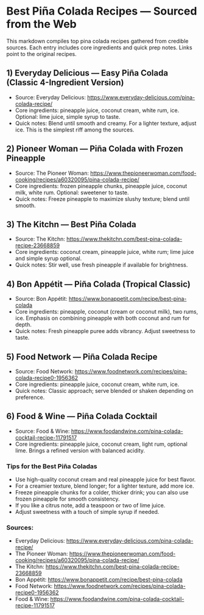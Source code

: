 # Best Piña Colada Recipes — Sourced from the Web

This markdown compiles top pina colada recipes gathered from credible sources. Each entry includes core ingredients and quick prep notes. Links point to the original recipes.

## 1) Everyday Delicious — Easy Piña Colada (Classic 4-Ingredient Version)
- Source: Everyday Delicious: https://www.everyday-delicious.com/pina-colada-recipe/
- Core ingredients: pineapple juice, coconut cream, white rum, ice. Optional: lime juice, simple syrup to taste.
- Quick notes: Blend until smooth and creamy. For a lighter texture, adjust ice. This is the simplest riff among the sources.

## 2) Pioneer Woman — Piña Colada with Frozen Pineapple
- Source: The Pioneer Woman: https://www.thepioneerwoman.com/food-cooking/recipes/a60320095/pina-colada-recipe/
- Core ingredients: frozen pineapple chunks, pineapple juice, coconut milk, white rum. Optional: sweetener to taste.
- Quick notes: Freeze pineapple to maximize slushy texture; blend until smooth.

## 3) The Kitchn — Best Piña Colada
- Source: The Kitchn: https://www.thekitchn.com/best-pina-colada-recipe-23668859
- Core ingredients: coconut cream, pineapple juice, white rum; lime juice and simple syrup optional.
- Quick notes: Stir well, use fresh pineapple if available for brightness.

## 4) Bon Appétit — Piña Colada (Tropical Classic)
- Source: Bon Appétit: https://www.bonappetit.com/recipe/best-pina-colada
- Core ingredients: pineapple, coconut (cream or coconut milk), two rums, ice. Emphasis on combining pineapple with both coconut and rum for depth.
- Quick notes: Fresh pineapple puree adds vibrancy. Adjust sweetness to taste.

## 5) Food Network — Piña Colada Recipe
- Source: Food Network: https://www.foodnetwork.com/recipes/pina-colada-recipe0-1956362
- Core ingredients: pineapple juice, coconut cream, white rum, ice.
- Quick notes: Classic approach; serve blended or shaken depending on preference.

## 6) Food & Wine — Piña Colada Cocktail
- Source: Food & Wine: https://www.foodandwine.com/pina-colada-cocktail-recipe-11791517
- Core ingredients: pineapple juice, coconut cream, light rum, optional lime. Brings a refined version with balanced acidity.

### Tips for the Best Piña Coladas
- Use high-quality coconut cream and real pineapple juice for best flavor.
- For a creamier texture, blend longer; for a lighter texture, add more ice.
- Freeze pineapple chunks for a colder, thicker drink; you can also use frozen pineapple for smooth consistency.
- If you like a citrus note, add a teaspoon or two of lime juice.
- Adjust sweetness with a touch of simple syrup if needed.

### Sources:
- Everyday Delicious: https://www.everyday-delicious.com/pina-colada-recipe/
- The Pioneer Woman: https://www.thepioneerwoman.com/food-cooking/recipes/a60320095/pina-colada-recipe/
- The Kitchn: https://www.thekitchn.com/best-pina-colada-recipe-23668859
- Bon Appétit: https://www.bonappetit.com/recipe/best-pina-colada
- Food Network: https://www.foodnetwork.com/recipes/pina-colada-recipe0-1956362
- Food & Wine: https://www.foodandwine.com/pina-colada-cocktail-recipe-11791517